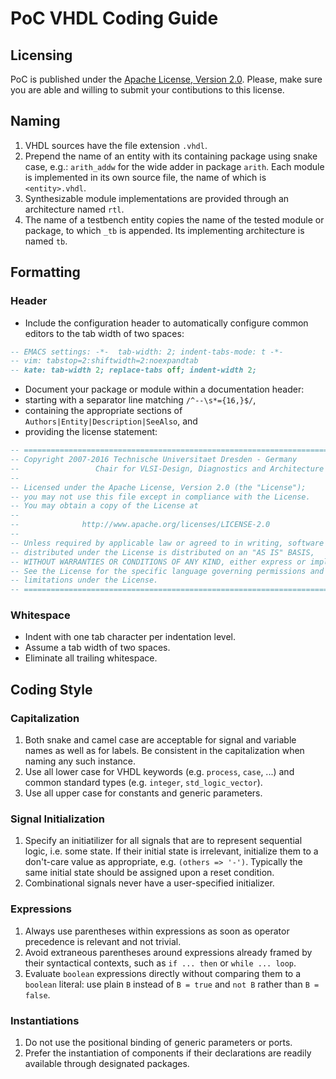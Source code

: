 # PoC VHDL Coding Guide

## Licensing
PoC is published under the [Apache License, Version 2.0](LICENSE.md).
Please, make sure you are able and willing to submit your contibutions to
this license.

## Naming
1. VHDL sources have the file extension `.vhdl`.
2. Prepend the name of an entity with its containing package using snake case,
   e.g.: `arith_addw` for the wide adder in package `arith`. Each module is
   implemented in its own source file, the name of which is `<entity>.vhdl`.
3. Synthesizable module implementations are provided through an
   architecture named `rtl`.
4. The name of a testbench entity copies the name of the tested module or
   package, to which `_tb` is appended. Its implementing architecture is
   named `tb`.

## Formatting

### Header
* Include the configuration header to automatically configure common editors
  to the tab width of two spaces:
```vhdl
-- EMACS settings: -*-  tab-width: 2; indent-tabs-mode: t -*-
-- vim: tabstop=2:shiftwidth=2:noexpandtab
-- kate: tab-width 2; replace-tabs off; indent-width 2;
```
* Document your package or module within a documentation header:
 * starting with a separator line matching `/^--\s*={16,}$/`,
 * containing the appropriate sections of
   `Authors|Entity|Description|SeeAlso`, and
 * providing the license statement:
```vhdl
-- ===========================================================================
-- Copyright 2007-2016 Technische Universitaet Dresden - Germany
-- 	     	       Chair for VLSI-Design, Diagnostics and Architecture
--
-- Licensed under the Apache License, Version 2.0 (the "License");
-- you may not use this file except in compliance with the License.
-- You may obtain a copy of the License at
--
--              http://www.apache.org/licenses/LICENSE-2.0
--
-- Unless required by applicable law or agreed to in writing, software
-- distributed under the License is distributed on an "AS IS" BASIS,
-- WITHOUT WARRANTIES OR CONDITIONS OF ANY KIND, either express or implied.
-- See the License for the specific language governing permissions and
-- limitations under the License.
-- ===========================================================================
```
  
### Whitespace
* Indent with one tab character per indentation level.
* Assume a tab width of two spaces.
* Eliminate all trailing whitespace.

## Coding Style

### Capitalization
1. Both snake and camel case are acceptable for signal and variable names as
   well as for labels. Be consistent in the capitalization when naming any such
   instance.
2. Use all lower case for VHDL keywords (e.g. `process`, `case`, ...)
   and common standard types (e.g. `integer`, `std_logic_vector`).
3. Use all upper case for constants and generic parameters.

### Signal Initialization
1. Specify an initiatilizer for all signals that are to represent sequential
   logic, i.e. some state. If their initial state is irrelevant, initialize
   them to a don't-care value as appropriate, e.g. `(others => '-')`. Typically
   the same initial state should be assigned upon a reset condition.
2. Combinational signals never have a user-specified initializer.

### Expressions
1. Always use parentheses within expressions as soon as operator precedence
   is relevant and not trivial.
2. Avoid extraneous parentheses around expressions already framed by their
   syntactical contexts, such as `if ... then` or `while ... loop`.
3. Evaluate `boolean` expressions directly without comparing them to
   a `boolean` literal: use plain `B` instead of `B = true` and `not B`
   rather than `B = false`.

### Instantiations
1. Do not use the positional binding of generic parameters or ports.
2. Prefer the instantiation of components if their declarations are
   readily available through designated packages.
